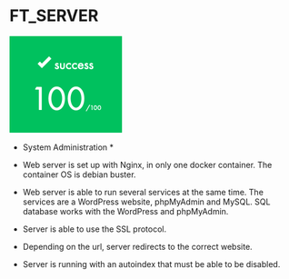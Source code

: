 # FT_SERVER

![Result](/img/result.png)

* System Administration *

* Web server is set up with Nginx, in only one docker container. The container OS is debian buster.
* Web server is able to run several services at the same time. The services are a WordPress website, phpMyAdmin and MySQL. SQL database works with the WordPress and phpMyAdmin.
* Server is able to use the SSL protocol.
* Depending on the url, server redirects to the
correct website.
* Server is running with an autoindex that must be able to be disabled.
